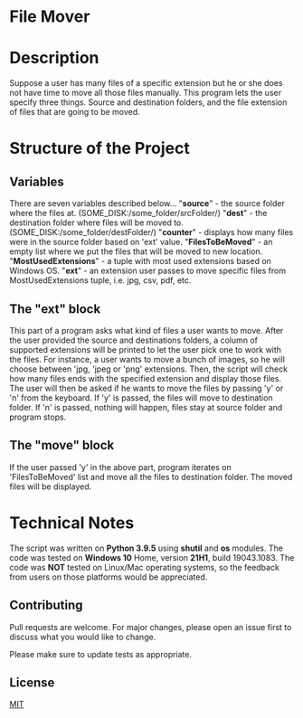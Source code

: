 # File Mover

# Description
Suppose a user has many files of a specific extension but he or she does not have time to move all those files manually. This program lets the user specify three things. Source and destination folders, and the file extension of files that are going to be moved. 
# Structure of the Project

## Variables
There are seven variables described below...
"**source**" - the source folder where the files at. (SOME_DISK:/some_folder/srcFolder/)
"**dest**" - the destination folder where files will be moved to. (SOME_DISK:/some_folder/destFolder/)
"**counter**" - displays how many files were in the source folder based on 'ext' value.
"**FilesToBeMoved**" - an empty list where we put the files that will be moved to new location.
"**MostUsedExtensions**" - a tuple with most used extensions based on Windows OS.
"**ext**" - an extension user passes to move specific files from MostUsedExtensions tuple, i.e. jpg, csv, pdf, etc.  

## The "ext" block
This part of a program asks what kind of files a user wants to move. After the user provided the source and destinations folders, a column of supported extensions will be printed to let the user pick one to work with the files. For instance, a user wants to move a bunch of images, so he will choose between 'jpg, 'jpeg or 'png' extensions. Then, the script will check how many files ends with the specified extension and display those files. The user will then be asked if he wants to move the files by passing 'y' or 'n' from the keyboard. If 'y' is passed, the files will move to destination folder. If 'n' is passed, nothing will happen, files stay at source folder and program stops. 

## The "move" block
If the user passed 'y' in the above part, program iterates on 'FilesToBeMoved' list and move all the files to destination folder. The moved files will be displayed.

# Technical Notes
The script was written on **Python 3.9.5** using **shutil** and **os** modules. 
The code was tested on **Windows 10** Home, version **21H1**, build 19043.1083. 
The code was **NOT** tested on Linux/Mac operating systems, so the feedback from users on those platforms would be appreciated. 

## Contributing
Pull requests are welcome. For major changes, please open an issue first to discuss what you would like to change.

Please make sure to update tests as appropriate.

## License
[MIT](https://choosealicense.com/licenses/mit/)
